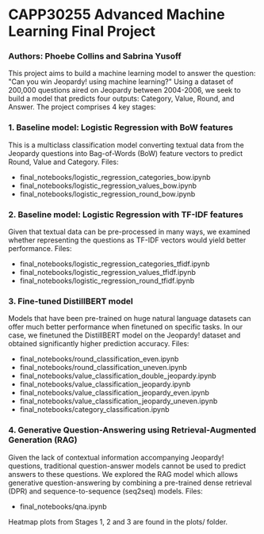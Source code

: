 # CAPP30255 Advanced Machine Learning Final Project
### Authors: Phoebe Collins and Sabrina Yusoff

This project aims to build a machine learning model to answer the question: "Can you win Jeopardy! using machine learning?"
Using a dataset of 200,000 questions aired on Jeopardy between 2004-2006, we seek to build a model that predicts four outputs: Category, Value, Round, and Answer.
The project comprises 4 key stages:

### 1. Baseline model: Logistic Regression with BoW features
This is a multiclass classification model converting textual data from the Jeopardy questions into
Bag-of-Words (BoW) feature vectors to predict Round, Value and Category.
Files:  
* final_notebooks/logistic_regression_categories_bow.ipynb
* final_notebooks/logistic_regression_values_bow.ipynb
* final_notebooks/logistic_regression_round_bow.ipynb

### 2. Baseline model: Logistic Regression with TF-IDF features
Given that textual data can be pre-processed in many ways, we examined whether representing the questions
as TF-IDF vectors would yield better performance.
Files:  
* final_notebooks/logistic_regression_categories_tfidf.ipynb
* final_notebooks/logistic_regression_values_tfidf.ipynb
* final_notebooks/logistic_regression_round_tfidf.ipynb

### 3. Fine-tuned DistillBERT model
Models that have been pre-trained on huge natural language datasets can offer much better performance when finetuned on specific tasks.
In our case, we finetuned the DistillBERT model on the Jeopardy! dataset and obtained significantly higher
prediction accuracy.
Files:  
* final_notebooks/round_classification_even.ipynb
* final_notebooks/round_classification_uneven.ipynb
* final_notebooks/value_classification_double_jeopardy.ipynb
* final_notebooks/value_classification_jeopardy.ipynb
* final_notebooks/value_classification_jeopardy_even.ipynb
* final_notebooks/value_classification_jeopardy_uneven.ipynb
* final_notebooks/category_classification.ipynb

### 4. Generative Question-Answering using Retrieval-Augmented Generation (RAG)
Given the lack of contextual information accompanying Jeopardy! questions, traditional question-answer models cannot
be used to predict answers to these questions. We explored the RAG model which allows generative question-answering by combining a pre-trained dense retrieval (DPR) and sequence-to-sequence (seq2seq) models.
Files:  
* final_notebooks/qna.ipynb


Heatmap plots from Stages 1, 2 and 3 are found in the plots/ folder.